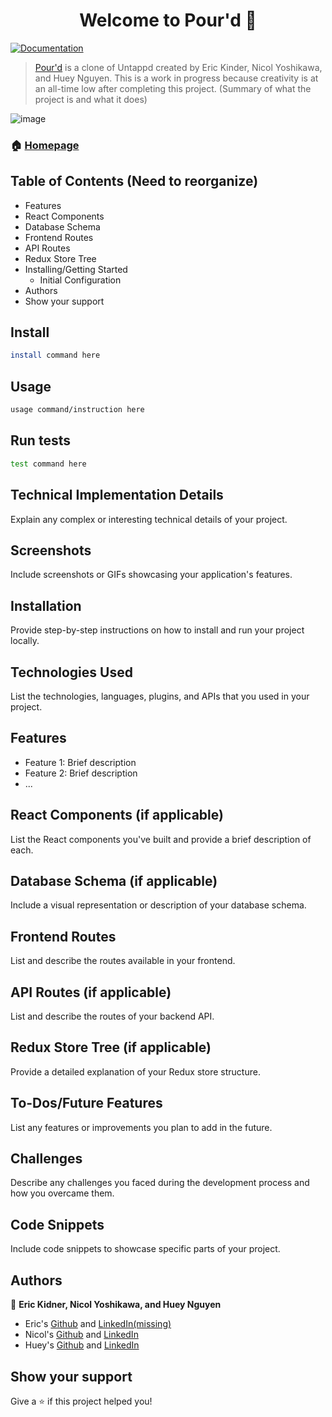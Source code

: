 
<h1 align="center">Welcome to Pour'd 👋</h1>
<p>
  <a href="https://github.com/nicolyoshikawa/pour-d/wiki" target="_blank">
    <img alt="Documentation" src="https://img.shields.io/badge/documentation-yes-brightgreen.svg" />
  </a>
</p>

> [Pour'd](https://pourd.onrender.com/) is a clone of Untappd created by Eric Kinder, Nicol Yoshikawa, and Huey Nguyen. This is a work in progress because creativity is at an all-time low after completing this project. (Summary of what the project is and what it does)

![image](https://github.com/nicolyoshikawa/pour-d/assets/78172054/c4d9ef19-e79c-4fe0-8804-e1164b621846)

### 🏠 [Homepage](https://pourd.onrender.com/home)

## Table of Contents (Need to reorganize)

 - Features
 - React Components
 - Database Schema
 - Frontend Routes
 - API Routes
 - Redux Store Tree
 - Installing/Getting Started
	 - Initial Configuration
- Authors
- Show your support

## Install

```sh
install command here
```

## Usage

```sh
usage command/instruction here
```

## Run tests

```sh
test command here
```

## Technical Implementation Details

Explain any complex or interesting technical details of your project.


## Screenshots

Include screenshots or GIFs showcasing your application's features.

## Installation

Provide step-by-step instructions on how to install and run your project locally.

## Technologies Used

List the technologies, languages, plugins, and APIs that you used in your project.

## Features

-   Feature 1: Brief description
-   Feature 2: Brief description
-   ...

## React Components (if applicable)

List the React components you've built and provide a brief description of each.

## Database Schema (if applicable)

Include a visual representation or description of your database schema.

## Frontend Routes

List and describe the routes available in your frontend.

## API Routes (if applicable)

List and describe the routes of your backend API.

## Redux Store Tree (if applicable)

Provide a detailed explanation of your Redux store structure.

## To-Dos/Future Features

List any features or improvements you plan to add in the future.

## Challenges

Describe any challenges you faced during the development process and how you overcame them.

## Code Snippets

Include code snippets to showcase specific parts of your project.


## Authors

👤 **Eric Kidner, Nicol Yoshikawa, and Huey Nguyen**

* Eric's [Github](https://github.com/etkndr) and [LinkedIn(missing)](https://linkedin.com/in/missing)
* Nicol's [Github](https://github.com/nicolyoshikawa) and [LinkedIn](https://www.linkedin.com/in/nicol-yoshikawa/)
* Huey's [Github](https://github.com/Syndux) and [LinkedIn](https://www.linkedin.com/in/huey-nguyen/)


## Show your support

Give a ⭐️ if this project helped you!
